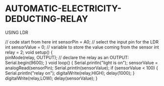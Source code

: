 # AUTOMATIC-ELECTRICITY-DEDUCTING-RELAY
USING LDR

// code start from here
int sensorPin = A0;              // select the input pin for the LDR
int sensorValue = 0;             // variable to store the value coming from the sensor
int relay = 2;
void setup() {          
pinMode(relay, OUTPUT);          // declare the relay as an OUTPUT:
Serial.begin(9600); }
void loop()
{
Serial.println("light is on");
sensorValue = analogRead(sensorPin);
Serial.println(sensorValue);
if (sensorValue < 100)
{
Serial.println("relay on");
digitalWrite(relay,HIGH);
delay(1000);
}
digitalWrite(relay,LOW);
delay(sensorValue);
}
